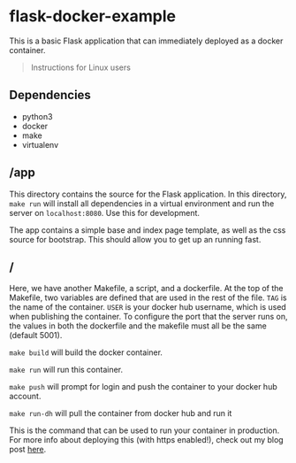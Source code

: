 # flask-docker-example

This is a basic Flask application that can immediately
deployed as a docker container.

> Instructions for Linux users

## Dependencies

- python3
- docker
- make
- virtualenv

## /app

This directory contains the source for the Flask application.
In this directory, `make run` will install all dependencies in
a virtual environment and run the server on `localhost:8080`.
Use this for development.

The app contains a simple base and index page template, as
well as the css source for bootstrap. This should allow you
to get up an running fast.

## /

Here, we have another Makefile, a script, and a dockerfile.
At the top of the Makefile, two variables are defined that
are used in the rest of the file. `TAG` is the name of the
container. `USER` is your docker hub username, which is used
when publishing the container. To configure the port that
the server runs on, the values in both the dockerfile and
the makefile must all be the same (default 5001).

`make build` will build the docker container.

`make run` will run this container.

`make push` will prompt for login and push the container
to your docker hub account.

`make run-dh` will pull the container from docker hub and run it

This is the command that can be used to run your
container in production. For more info about deploying this
(with https enabled!), check out my blog post
[here](https://www.ephjos.io/blog/deploying-a-flask-application-with-docker-over-https).
